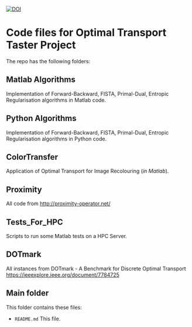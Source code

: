 [![DOI](https://zenodo.org/badge/305434774.svg)](https://zenodo.org/badge/latestdoi/305434774)

# Code files for Optimal Transport Taster Project

The repo has the following folders:
## Matlab Algorithms
Implementation of Forward-Backward, FISTA, Primal-Dual, Entropic Regularisation algorithms in Matlab code.

## Python Algorithms
Implementation of Forward-Backward, FISTA, Primal-Dual, Entropic Regularisation algorithms in Python code.

## ColorTransfer
Application of Optimal Transport for Image Recolouring (_in Matlab_).

## Proximity
All code from http://proximity-operator.net/

## Tests_For_HPC
Scripts to run some Matlab tests on a HPC Server.

## DOTmark
All instances from DOTmark - A Benchmark for Discrete Optimal Transport https://ieeexplore.ieee.org/document/7784725

## Main folder
This folder contains these files:

* ```README.md``` This file.
